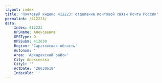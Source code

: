 ```yaml
---
layout: index
title: 'Почтовый индекс 412223: отделение почтовой связи Почты России'
permalink: /412223/
data:
    Index: 412223
    OPSName: Алексеевка
    OPSType: О
    OPSSubm: 412030
    Region: 'Саратовская область'
    Autonom: ''
    Area: 'Аркадакский район'
    City: Алексеевка
    City1: ''
    ActDate: '20030610'
    IndexOld: ''
---
```

